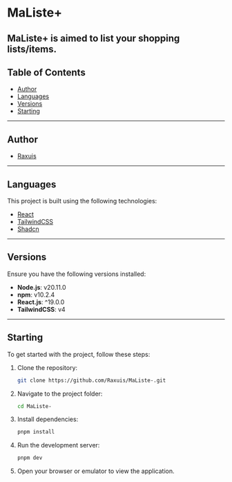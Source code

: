# MaListe+

**MaListe+** is aimed to list your shopping lists/items.
---

## Table of Contents

- [Author](#author)
- [Languages](#languages)
- [Versions](#versions)
- [Starting](#starting)

---

## Author

- [Raxuis](https://github.com/Raxuis)

---

## Languages

This project is built using the following technologies:

- [React](https://react.dev/)
- [TailwindCSS](https://tailwindcss.com/)
- [Shadcn](https://ui.shadcn.com/)

---

## Versions

Ensure you have the following versions installed:

- **Node.js**: v20.11.0
- **npm**: v10.2.4
- **React.js**: ^19.0.0
- **TailwindCSS**: v4

---

## Starting

To get started with the project, follow these steps:

1. Clone the repository:
   ```bash
   git clone https://github.com/Raxuis/MaListe-.git
   ```

2. Navigate to the project folder:
   ```bash
   cd MaListe-
   ```

3. Install dependencies:
   ```bash
   pnpm install
   ```

4. Run the development server:
   ```bash
   pnpm dev
   ```

5. Open your browser or emulator to view the application.
